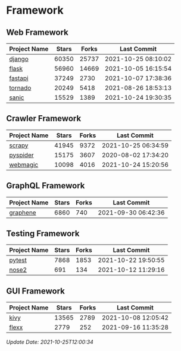 # Framework

## Web Framework
| Project Name | Stars | Forks | Last Commit |
| ------------ | ----- | ----- | ----------- |
| [django](https://github.com/django/django) | 60350 | 25737 | 2021-10-25 08:10:02 |
| [flask](https://github.com/pallets/flask) | 56960 | 14669 | 2021-10-05 16:15:54 |
| [fastapi](https://github.com/tiangolo/fastapi) | 37249 | 2730 | 2021-10-07 17:38:36 |
| [tornado](https://github.com/tornadoweb/tornado) | 20249 | 5418 | 2021-08-26 18:53:13 |
| [sanic](https://github.com/sanic-org/sanic) | 15529 | 1389 | 2021-10-24 19:30:35 |

## Crawler Framework
| Project Name | Stars | Forks | Last Commit |
| ------------ | ----- | ----- | ----------- |
| [scrapy](https://github.com/scrapy/scrapy) | 41945 | 9372 | 2021-10-25 06:34:59 |
| [pyspider](https://github.com/binux/pyspider) | 15175 | 3607 | 2020-08-02 17:34:20 |
| [webmagic](https://github.com/code4craft/webmagic) | 10098 | 4016 | 2021-10-24 15:20:56 |

## GraphQL Framework
| Project Name | Stars | Forks | Last Commit |
| ------------ | ----- | ----- | ----------- |
| [graphene](https://github.com/graphql-python/graphene) | 6860 | 740 | 2021-09-30 06:42:36 |

## Testing Framework
| Project Name | Stars | Forks | Last Commit |
| ------------ | ----- | ----- | ----------- |
| [pytest](https://github.com/pytest-dev/pytest) | 7868 | 1853 | 2021-10-22 19:50:55 |
| [nose2](https://github.com/nose-devs/nose2) | 691 | 134 | 2021-10-12 11:29:16 |

## GUI Framework
| Project Name | Stars | Forks | Last Commit |
| ------------ | ----- | ----- | ----------- |
| [kivy](https://github.com/kivy/kivy) | 13565 | 2789 | 2021-10-08 12:05:42 |
| [flexx](https://github.com/flexxui/flexx) | 2779 | 252 | 2021-09-16 11:35:28 |

*Update Date: 2021-10-25T12:00:34*